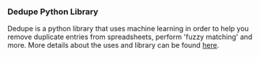 ### Dedupe Python Library

Dedupe is a python library that uses machine learning in order to help you remove duplicate entries from spreadsheets, perform 'fuzzy matching' and more. 
More details about the uses and library can be found [here](https://github.com/dedupeio/dedupe).
